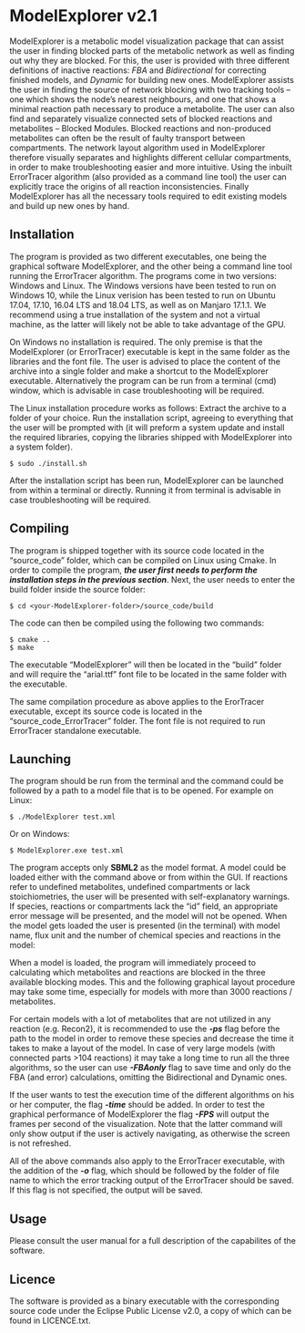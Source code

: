 # ModelExplorer v2.1

ModelExplorer is a metabolic model visualization package that can assist the user in finding blocked parts of the metabolic network as well as finding out why they are blocked. For this, the user is provided with three different definitions of inactive reactions: *FBA* and *Bidirectional* for correcting finished models, and *Dynamic* for building new ones. ModelExplorer assists the user in finding the source of network blocking with two tracking tools – one which shows the node’s nearest neighbours, and one that shows a minimal reaction path necessary to produce a metabolite. The user can also find and separately visualize connected sets of blocked reactions and metabolites – Blocked Modules. Blocked reactions and non-produced metabolites can often be the result of faulty transport between compartments. The network layout algorithm used in ModelExplorer therefore visually separates and highlights different cellular compartments, in order to make troubleshooting easier and more intuitive. Using the inbuilt ErrorTracer algorithm (also provided as a command line tool) the user can explicitly trace the origins of all reaction inconsistencies. Finally ModelExplorer has all the necessary tools required to edit existing models and build up new ones by hand.

## Installation

The program is provided as two different executables, one being the graphical software ModelExplorer, and the other being a command line tool running the ErrorTracer algorithm. The programs come in two versions: Windows and Linux. The Windows versions have been tested to run on Windows 10, while the Linux verision has been tested to run on Ubuntu 17.04, 17.10, 16.04 LTS and 18.04 LTS, as well as on Manjaro 17.1.1. We recommend using a true installation of the system and not a virtual machine, as the latter will likely not be able to take advantage of the GPU. 

On Windows no installation is required. The only premise is that the ModelExplorer (or ErrorTracer) executable is kept in the same folder as the libraries and the font file. The user is advised to place the content of the archive into a single folder and make a shortcut to the ModelExplorer executable. Alternatively the program can be run from a terminal (cmd) window, which is advisable in case troubleshooting will be required. 

The Linux installation procedure works as follows:
Extract the archive to a folder of your choice. Run the installation script, agreeing to everything that the user will be prompted with (it will preform a system update and install the required libraries, copying the libraries shipped with ModelExplorer into a system folder). 

```
$ sudo ./install.sh
```

After the installation script has been run, ModelExplorer can be launched from within a terminal or directly. Running it from terminal is advisable in case troubleshooting will be required. 

## Compiling

The program is shipped together with its source code located in the “source_code” folder, which can be compiled on Linux using Cmake. In order to compile the program, ***the user first needs to perform the installation steps in the previous section***. Next, the user needs to enter the build folder inside the source folder: 

```
$ cd <your-ModelExplorer-folder>/source_code/build
```

The code can then be compiled using the following two commands:

```
$ cmake ..
$ make 
```

The executable “ModelExplorer” will then be located in the “build” folder and will require the “arial.ttf” font file to be located in the same folder with the executable. 

The same compilation procedure as above applies to the ErorTracer executable, except its source code is located in the “source_code_ErrorTracer” folder. The font file is not required to run ErrorTracer standalone executable. 

## Launching

The program should be run from the terminal and the command could be followed by a path to a model file that is to be opened. For example on Linux:

```
$ ./ModelExplorer test.xml
```

Or on Windows:

```
$ ModelExplorer.exe test.xml
```

The program accepts only **SBML2** as the model format. A model could be loaded either with the command above or from within the GUI. If reactions refer to undefined metabolites, undefined compartments or lack stoichiometries, the user will be presented with self-explanatory warnings. If species, reactions or compartments lack the “id” field, an appropriate error message will be presented, and the model will not be opened. When the model gets loaded the user is presented (in the terminal) with model name, flux unit and the number of chemical species and reactions in the model:

When a model is loaded, the program will immediately proceed to calculating which metabolites and reactions are blocked in the three available blocking modes. This and the following graphical layout procedure may take some time, especially for models with more than 3000 reactions / metabolites. 

For certain models with a lot of metabolites that are not utilized in any reaction (e.g. Recon2), it is recommended to use the ***-ps*** flag before the path to the model in order to remove these species and decrease the time it takes to make a layout of the model. In case of very large models (with connected parts >104 reactions) it may take a long time to run all the three algorithms, so the user can use 
***-FBAonly*** flag to save time and only do the FBA (and error) calculations, omitting the Bidirectional and Dynamic ones. 

If the user wants to test the execution time of the different algorithms on his or her computer, the flag
***-time*** should be added. In order to test the graphical performance of ModelExplorer the flag ***-FPS*** will output the frames per second of the visualization. Note that the latter command will only show output if the user is actively navigating, as otherwise the screen is not refreshed.

All of the above commands also apply to the ErrorTracer executable, with the addition of the ***-o*** flag, which should be followed by the folder of file name to which the error tracking output of the ErrorTracer should be saved. If this flag is not specified, the output will be saved.

## Usage

Please consult the user manual for a full description of the capabilites of the software.

## Licence

The software is provided as a binary executable with the corresponding source code under the Eclipse Public License v2.0, a copy of which can be found in LICENCE.txt.

